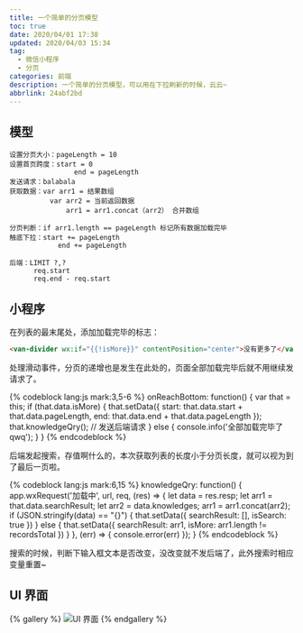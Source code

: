 ```yaml
---
title: 一个简单的分页模型
toc: true
date: 2020/04/01 17:38
updated: 2020/04/03 15:34
tag:
  - 微信小程序
  - 分页
categories: 前端
description: 一个简单的分页模型，可以用在下拉刷新的时候，云云~
abbrlink: 24abf2bd
---
```


## 模型

```text
设置分页大小：pageLength = 10
设置首页跨度：start = 0
​                end = pageLength
发送请求：balabala
获取数据：var arr1 = 结果数组
​          var arr2 = 当前返回数据
​              arr1 = arr1.concat（arr2） 合并数组

分页判断：if arr1.length == pageLength 标记所有数据加载完毕
触底下拉：start += pageLength
​            end += pageLength

后端：LIMIT ?,?
​      req.start
​      req.end - req.start
```

## 小程序

在列表的最末尾处，添加加载完毕的标志：

```html
<van-divider wx:if="{{!isMore}}" contentPosition="center">没有更多了</van-divider>
```

处理滑动事件，分页的递增也是发生在此处的，页面全部加载完毕后就不用继续发请求了。

{% codeblock lang:js mark:3,5-6 %}
onReachBottom: function() {
  var that = this;
  if (that.data.isMore) {
      that.setData({
        start: that.data.start + that.data.pageLength,
        end: that.data.end + that.data.pageLength
      });
      that.knowledgeQry(); // 发送后端请求
  } else {
    console.info('全部加载完毕了 qwq');
  }
}
{% endcodeblock %}

后端发起搜索，存值啊什么的，本次获取列表的长度小于分页长度，就可以视为到了最后一页啦。

{% codeblock lang:js mark:6,15 %}
knowledgeQry: function() {
  app.wxRequest('加载中', url, req, (res) => {
    let data = res.resp;
    let arr1 = that.data.searchResult;
    let arr2 = data.knowledges;
    arr1 = arr1.concat(arr2);
    if (JSON.stringify(data) == "{}") {
      that.setData({
        searchResult: [],
        isSearch: true
      })
    } else {
      that.setData({
        searchResult: arr1,
        isMore: arr1.length != recordsTotal
      })
    }
  }, (err) => {
    console.error(err)
  });
}
{% endcodeblock %}

搜索的时候，判断下输入框文本是否改变，没改变就不发后端了，此外搜索时相应变量重置~

## UI 界面

{% gallery %}
![UI 界面](https://img.inkss.cn/inkss/static/一个简单的分页模型.assets/image-20200401173445954.png)
{% endgallery %}
